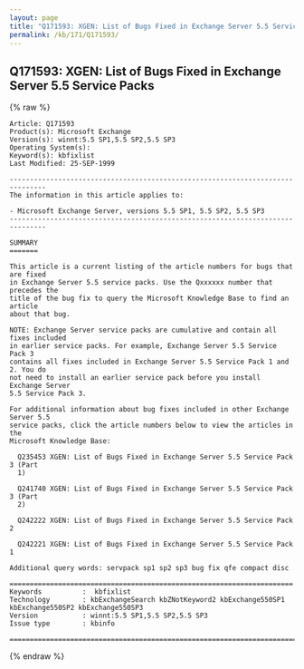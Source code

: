 ```yaml
---
layout: page
title: "Q171593: XGEN: List of Bugs Fixed in Exchange Server 5.5 Service Packs"
permalink: /kb/171/Q171593/
---
```


## Q171593: XGEN: List of Bugs Fixed in Exchange Server 5.5 Service Packs

{% raw %}

	Article: Q171593
	Product(s): Microsoft Exchange
	Version(s): winnt:5.5 SP1,5.5 SP2,5.5 SP3
	Operating System(s): 
	Keyword(s): kbfixlist
	Last Modified: 25-SEP-1999
	
	-------------------------------------------------------------------------------
	The information in this article applies to:
	
	- Microsoft Exchange Server, versions 5.5 SP1, 5.5 SP2, 5.5 SP3 
	-------------------------------------------------------------------------------
	
	SUMMARY
	=======
	
	This article is a current listing of the article numbers for bugs that are fixed
	in Exchange Server 5.5 service packs. Use the Qxxxxxx number that precedes the
	title of the bug fix to query the Microsoft Knowledge Base to find an article
	about that bug.
	
	NOTE: Exchange Server service packs are cumulative and contain all fixes included
	in earlier service packs. For example, Exchange Server 5.5 Service Pack 3
	contains all fixes included in Exchange Server 5.5 Service Pack 1 and 2. You do
	not need to install an earlier service pack before you install Exchange Server
	5.5 Service Pack 3.
	
	For additional information about bug fixes included in other Exchange Server 5.5
	service packs, click the article numbers below to view the articles in the
	Microsoft Knowledge Base:
	
	  Q235453 XGEN: List of Bugs Fixed in Exchange Server 5.5 Service Pack 3 (Part
	  1)
	
	  Q241740 XGEN: List of Bugs Fixed in Exchange Server 5.5 Service Pack 3 (Part
	  2)
	
	  Q242222 XGEN: List of Bugs Fixed in Exchange Server 5.5 Service Pack 2
	
	  Q242221 XGEN: List of Bugs Fixed in Exchange Server 5.5 Service Pack 1
	
	Additional query words: servpack sp1 sp2 sp3 bug fix qfe compact disc
	
	======================================================================
	Keywords          :  kbfixlist
	Technology        : kbExchangeSearch kbZNotKeyword2 kbExchange550SP1 kbExchange550SP2 kbExchange550SP3
	Version           : winnt:5.5 SP1,5.5 SP2,5.5 SP3
	Issue type        : kbinfo
	
	=============================================================================
	

{% endraw %}
